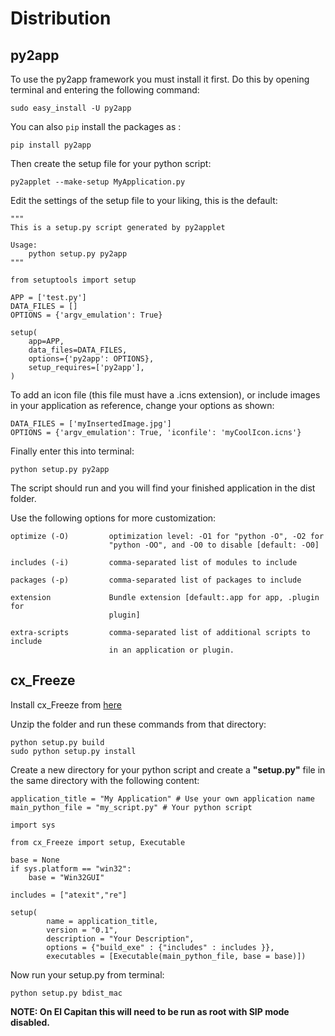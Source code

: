 # Distribution




## py2app


To use the py2app framework you must install it first. Do this by opening terminal and entering the following command:

```
sudo easy_install -U py2app

```

You can also `pip` install the packages as :

```
pip install py2app 

```

Then create the setup file for your python script:

```
py2applet --make-setup MyApplication.py

```

Edit the settings of the setup file to your liking, this is the default:

```
"""
This is a setup.py script generated by py2applet

Usage:
    python setup.py py2app
"""

from setuptools import setup

APP = ['test.py']
DATA_FILES = []
OPTIONS = {'argv_emulation': True}

setup(
    app=APP,
    data_files=DATA_FILES,
    options={'py2app': OPTIONS},
    setup_requires=['py2app'],
)

```

To add an icon file (this file must have a .icns extension), or include images in your application as reference, change your options as shown:

```
DATA_FILES = ['myInsertedImage.jpg']
OPTIONS = {'argv_emulation': True, 'iconfile': 'myCoolIcon.icns'}

```

Finally enter this into terminal:

```
python setup.py py2app

```

The script should run and you will find your finished application in the dist folder.

Use the following options for more customization:

```
optimize (-O)         optimization level: -O1 for "python -O", -O2 for
                      "python -OO", and -O0 to disable [default: -O0]

includes (-i)         comma-separated list of modules to include

packages (-p)         comma-separated list of packages to include

extension             Bundle extension [default:.app for app, .plugin for
                      plugin]

extra-scripts         comma-separated list of additional scripts to include
                      in an application or plugin.

```



## cx_Freeze


Install cx_Freeze from [here](https://sourceforge.net/projects/cx-freeze/files/4.3.1/cx_Freeze-4.3.1.tar.gz/download?use_mirror=kent&download=)

Unzip the folder and run these commands from that directory:

```
python setup.py build
sudo python setup.py install

```

Create a new directory for your python script and create a **"setup.py"** file in the same directory with the following content:

```
application_title = "My Application" # Use your own application name
main_python_file = "my_script.py" # Your python script

import sys

from cx_Freeze import setup, Executable

base = None
if sys.platform == "win32":
    base = "Win32GUI"

includes = ["atexit","re"]

setup(
        name = application_title,
        version = "0.1",
        description = "Your Description",
        options = {"build_exe" : {"includes" : includes }},
        executables = [Executable(main_python_file, base = base)])

```

Now run your setup.py from terminal:

```
python setup.py bdist_mac

```

**NOTE: On El Capitan this will need to be run as root with SIP mode disabled.**

